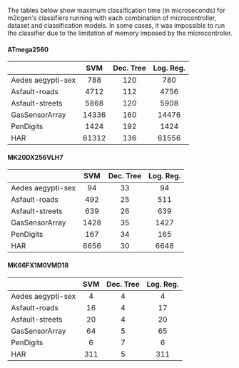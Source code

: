 The tables below show maximum classification time (in microseconds) for m2cgen's classifiers running with each combination of microcontroller, dataset and classification models. In some cases, it was impossible to run the classifier due to the limitation of memory imposed by the microcontroler.

#### ATmega2560
|                   |  SVM  | Dec. Tree | Log. Reg. |
|-------------------|:-----:|:---------:|:---------:|
| Aedes aegypti-sex |  788  |    120    |    780    |
| Asfault-roads     |  4712 |    112    |    4756   |
| Asfault-streets   |  5868 |    120    |    5908   |
| GasSensorArray    | 14336 |    160    |   14476   |
| PenDigits         |  1424 |    192    |    1424   |
| HAR               | 61312 |    136    |   61556   |


#### MK20DX256VLH7
|                   |  SVM | Dec. Tree | Log. Reg. |
|-------------------|:----:|:---------:|:---------:|
| Aedes aegypti-sex |  94  |     33    |     94    |
| Asfault-roads     |  492 |     25    |    511    |
| Asfault-streets   |  639 |     26    |    639    |
| GasSensorArray    | 1428 |     35    |    1427   |
| PenDigits         |  167 |     34    |    165    |
| HAR               | 6656 |     30    |    6648   |


#### MK66FX1M0VMD18
|                   | SVM | Dec. Tree | Log. Reg. |
|-------------------|:---:|:---------:|:---------:|
| Aedes aegypti-sex |  4  |     4     |     4     |
| Asfault-roads     |  16 |     4     |     17    |
| Asfault-streets   |  20 |     4     |     20    |
| GasSensorArray    |  64 |     5     |     65    |
| PenDigits         |  6  |     7     |     6     |
| HAR               | 311 |     5     |    311    |
